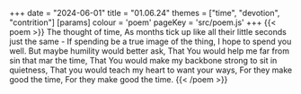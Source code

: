 +++
date = "2024-06-01"
title = "01.06.24"
themes = ["time", "devotion", "contrition"]
[params]
  colour = 'poem'
  pageKey = 'src/poem.js'
+++
{{< poem >}}
The thought of time,
As months tick up like all their little seconds just the same -
If spending be a true image of the thing,
I hope to spend you well.
But maybe humility would better ask,
That You would help me far from sin that mar the time,
That You would make my backbone strong to sit in quietness,
That you would teach my heart to want your ways,
For they make good the time,
For they make good the time.
{{< /poem >}}
